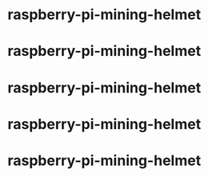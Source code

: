 # raspberry-pi-mining-helmet
# raspberry-pi-mining-helmet
# raspberry-pi-mining-helmet
# raspberry-pi-mining-helmet
# raspberry-pi-mining-helmet
